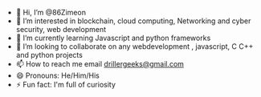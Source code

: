 - 👋 Hi, I’m @86Zimeon
- 👀 I’m interested in blockchain, cloud computing, Networking and cyber security, web development
- 🌱 I’m currently learning Javascript and python frameworks
- 💞️ I’m looking to collaborate on any webdevelopment , javascript, C C++ and python projects
- 📫 How to reach me email drillergeeks@gmail.com
- 😄 Pronouns: He/Him/His
- ⚡ Fun fact: I'm full of curiosity

<!---
86Zimeon/86Zimeon is a ✨ special ✨ repository because its `README.md` (this file) appears on your GitHub profile.
You can click the Preview link to take a look at your changes.
--->
